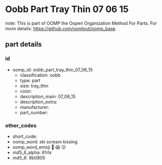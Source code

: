# Oobb Part Tray Thin 07 06 15  

note: This is part of OOMP the Oopen Organization Method For Parts. For more details: https://github.com/oomlout/oomp_base

##  part details





### id
* oomp_id: oobb_part_tray_thin_07_06_15
  * classification: oobb
  * type: part
  * size: tray_thin
  * color: 
  * description_main: 07_06_15
  * description_extra: 
  * manufacturer: 
  * part_number: 

### other_codes
* short_code: 
* oomp_word: ski scream kissing
* oomp_word_emoji :ski: :scream: :kissing:
* md5_6_alpha: 61rlx
* md5_6: 9b0805